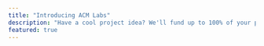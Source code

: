 ```yaml
---
title: "Introducing ACM Labs"
description: "Have a cool project idea? We'll fund up to 100% of your project's costs."
featured: true
---
```

